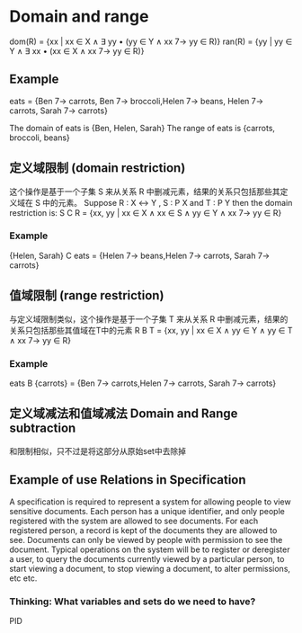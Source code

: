 # Domain and range

dom(R) = {xx | xx ∈ X ∧ ∃ yy • (yy ∈ Y ∧ xx 7→ yy ∈ R)}
ran(R) = {yy | yy ∈ Y ∧ ∃ xx • (xx ∈ X ∧ xx 7→ yy ∈ R)}

## Example 
eats = {Ben 7→ carrots, Ben 7→ broccoli,Helen 7→ beans,
Helen 7→ carrots, Sarah 7→ carrots}

The domain of eats is {Ben, Helen, Sarah}
The range of eats is {carrots, broccoli, beans}

## **定义域限制 (domain restriction)**
这个操作是基于一个子集 S 来从关系 R 中删减元素，结果的关系只包括那些其定义域在 S 中的元素。
Suppose R : X ↔ Y , S : P X and T : P Y then the domain restriction is:
S C R = {xx, yy | xx ∈ X ∧ xx ∈ S ∧ yy ∈ Y ∧ xx 7→ yy ∈ R}
### Example 
{Helen, Sarah} C eats = {Helen 7→ beans,Helen 7→ carrots, Sarah 7→ carrots}
## **值域限制 (range restriction)**
与定义域限制类似，这个操作是基于一个子集 T 来从关系 R 中删减元素，结果的关系只包括那些其值域在T中的元素
R B T = {xx, yy | xx ∈ X ∧ yy ∈ Y ∧ yy ∈ T ∧ xx 7→ yy ∈ R}

### Example

eats B {carrots} = {Ben 7→ carrots,Helen 7→ carrots, Sarah 7→ carrots}


## 定义域减法和值域减法 Domain and Range subtraction

和限制相似，只不过是将这部分从原始set中去除掉

## Example of use Relations in Specification 

A specification is required to represent a system for allowing people to view sensitive documents. Each person has a unique identifier, and only people registered with the system are allowed to see documents. For each registered person, a record is kept of the documents they are allowed to see. Documents can only be viewed by people with permission to see the document. Typical operations on the system will be to register or deregister a user, to query the documents currently viewed by a particular person, to start viewing a document, to stop viewing a document, to alter permissions, etc etc.

### Thinking: What variables and sets do we need to have? 
PID


